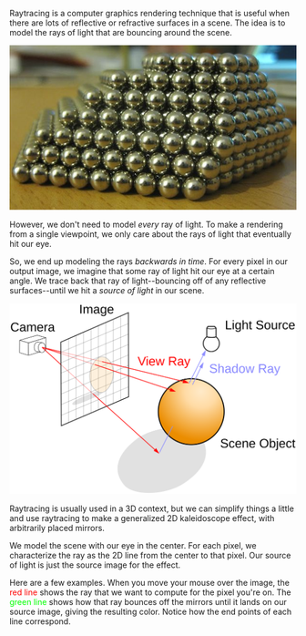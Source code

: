 Raytracing is a computer graphics rendering technique that is useful when there are lots of reflective or refractive surfaces in a scene. The idea is to model the rays of light that are bouncing around the scene.

<img src="magnetballs.jpg" width="600" />

However, we don't need to model *every* ray of light. To make a rendering from a single viewpoint, we only care about the rays of light that eventually hit our eye.

So, we end up modeling the rays *backwards in time*. For every pixel in our output image, we imagine that some ray of light hit our eye at a certain angle. We trace back that ray of light--bouncing off of any reflective surfaces--until we hit a *source of light* in our scene.

<a href="http://en.wikipedia.org/wiki/File:Ray_trace_diagram.svg"><img src="Ray_trace_diagram.svg" width="600" /></a>

Raytracing is usually used in a 3D context, but we can simplify things a little and use raytracing to make a generalized 2D kaleidoscope effect, with arbitrarily placed mirrors.

We model the scene with our eye in the center. For each pixel, we characterize the ray as the 2D line from the center to that pixel. Our source of light is just the source image for the effect.

Here are a few examples. When you move your mouse over the image, the <span style="color: #f00">red line</span> shows the ray that we want to compute for the pixel you're on. The <span style="color: #0f0">green line</span> shows how that ray bounces off the mirrors until it lands on our source image, giving the resulting color. Notice how the end points of each line correspond.
